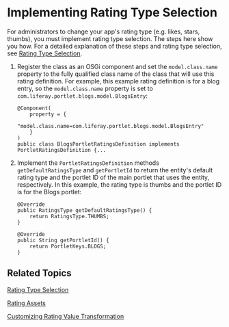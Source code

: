 # Implementing Rating Type Selection

For administrators to change your app's rating type (e.g. likes, stars, thumbs), 
you must implement rating type selection. The steps here show you how. For a 
detailed explanation of these steps and rating type selection, see 
[Rating Type Selection](liferay.com). 

1.  Register the class as an OSGi component and set the `model.class.name` 
    property to the fully qualified class name of the class that will use this 
    rating definition. For example, this example rating definition is for a blog 
    entry, so the `model.class.name` property is set to 
    `com.liferay.portlet.blogs.model.BlogsEntry`:

        @Component(
            property = {
                "model.class.name=com.liferay.portlet.blogs.model.BlogsEntry"
            }
        )
        public class BlogsPortletRatingsDefinition implements PortletRatingsDefinition {...

2.  Implement the `PortletRatingsDefinition` methods `getDefaultRatingsType` and 
    `getPortletId` to return the entity's default rating type and the portlet ID 
    of the main portlet that uses the entity, respectively. In this example, the 
    rating type is thumbs and the portlet ID is for the Blogs portlet: 

        @Override
        public RatingsType getDefaultRatingsType() {
            return RatingsType.THUMBS;
        }

        @Override
        public String getPortletId() {
            return PortletKeys.BLOGS;
        }

## Related Topics [](id=related-topics)

[Rating Type Selection](liferay.com)

[Rating Assets](/develop/tutorials/-/knowledge_base/7-2/rating-assets)

[Customizing Rating Value Transformation](liferay.com)
